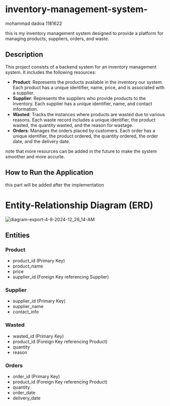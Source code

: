 # inventory-management-system-
mohammad dadoa 1181622

this  is my inventory management system designed to provide a platform for managing products, suppliers, orders, and waste.

## Description

This project consists of a backend system for an inventory management system. It includes the following resources:

- **Product**: Represents the products available in the inventory our system. Each product has a unique identifier, name, price, and is associated with a supplier.
- **Supplier**: Represents the suppliers who provide products to the inventory. Each supplier has a unique identifier, name, and contact information.
- **Wasted**: Tracks the instances where products are wasted due to various reasons. Each waste record includes a unique identifier, the product wasted, the quantity wasted, and the reason for wastage.
- **Orders**: Manages the orders placed by customers. Each order has a unique identifier, the product ordered, the quantity ordered, the order date, and the delivery date.
  
note that more resources can be added in the future to make the system smoother and more accurte. 
## How to Run the Application
this part will be added after the implementation

# Entity-Relationship Diagram (ERD)

![diagram-export-4-8-2024-12_26_14-AM](https://github.com/sweetdark1/inventory-management-system-/assets/97196200/63f551b0-7963-4337-8826-2adf0792a418)

## Entities

### Product
  - product_id (Primary Key)
  - product_name
  - price
  - supplier_id (Foreign Key referencing Supplier)

### Supplier
  - supplier_id (Primary Key)
  - supplier_name
  - contact_info

### Wasted
  - wasted_id (Primary Key)
  - product_id (Foreign Key referencing Product)
  - quantity
  - reason

### Orders
  - order_id (Primary Key)
  - product_id (Foreign Key referencing Product)
  - quantity
  - order_date
  - delivery_date

